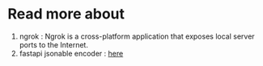 # Read more about

1. ngrok : Ngrok is a cross-platform application that exposes local server ports to the Internet.
2.  fastapi jsonable encoder : [here](https://fastapi.tiangolo.com/tutorial/encoder/)